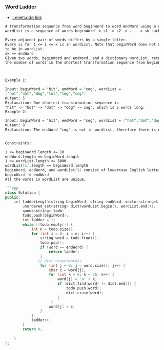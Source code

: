 ### __Word Ladder__

- [Leeetcode link](https://leetcode.com/problems/word-ladder/)
```md
A transformation sequence from word beginWord to word endWord using a dictionary
wordList is a sequence of words beginWord -> s1 -> s2 -> ... -> sk such that:

Every adjacent pair of words differs by a single letter.
Every si for 1 <= i <= k is in wordList. Note that beginWord does not need 
to be in wordList.
sk == endWord
Given two words, beginWord and endWord, and a dictionary wordList, return
the number of words in the shortest transformation sequence from beginWord to endWord, or 0 if no such sequence exists.

 

Example 1:

Input: beginWord = "hit", endWord = "cog", wordList = 
["hot","dot","dog","lot","log","cog"]
Output: 5
Explanation: One shortest transformation sequence is 
"hit" -> "hot" -> "dot" -> "dog" -> cog", which is 5 words long.
Example 2:

Input: beginWord = "hit", endWord = "cog", wordList = ["hot","dot","dog","lot","log"]
Output: 0
Explanation: The endWord "cog" is not in wordList, therefore there is no valid transformation sequence.
 

Constraints:

1 <= beginWord.length <= 10
endWord.length == beginWord.length
1 <= wordList.length <= 5000
wordList[i].length == beginWord.length
beginWord, endWord, and wordList[i] consist of lowercase English letters.
beginWord != endWord
All the words in wordList are unique.

```cpp
class Solution {
public:
    int ladderLength(string beginWord, string endWord, vector<string>& wordList) {
        unordered_set<string> dict(wordList.begin(), wordList.end());
        queue<string> todo;
        todo.push(beginWord);
        int ladder = 1;
        while (!todo.empty()) {
            int n = todo.size();
            for (int i = 0; i < n; i++) {
                string word = todo.front();
                todo.pop();
                if (word == endWord) {
                    return ladder;
                }
               // dict.erase(word);
                for (int j = 0; j < word.size(); j++) {
                    char c = word[j];
                    for (int k = 0; k < 26; k++) {
                        word[j] = 'a' + k;
                        if (dict.find(word) != dict.end()) {
                            todo.push(word);
                            dict.erase(word);
                        }
                     }
                    word[j] = c;
                }
            }
            ladder++;
        }
        return 0;
        
    }
};
```
